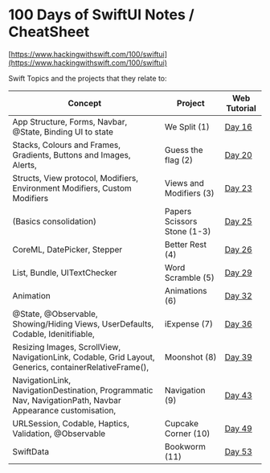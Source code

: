 # 100 Days of SwiftUI Notes / CheatSheet

[https://www.hackingwithswift.com/100/swiftui](https://www.hackingwithswift.com/100/swiftui)

Swift Topics and the projects that they relate to:


| Concept    			| Project 		|	Web Tutorial      |
| -------- 			| ------- 		| -------    |
| App Structure, Forms, Navbar, @State, Binding UI to state  		| We Split (1)    	| [Day 16](https://www.hackingwithswift.com/100/swiftui/16) |
| Stacks, Colours and Frames, Gradients, Buttons and Images, Alerts,     		| Guess the flag (2)   	| [Day 20](https://www.hackingwithswift.com/100/swiftui/20) |
| Structs, View protocol, Modifiers, Environment Modifiers, Custom Modifiers     		| Views and Modifiers (3) | [Day 23](https://www.hackingwithswift.com/100/swiftui/23) |    
| (Basics consolidation)   		| Papers Scissors Stone (1-3)   		| [Day 25](https://www.hackingwithswift.com/100/swiftui/25) |        
| CoreML, DatePicker, Stepper 				| Better Rest (4)		| [Day 26](https://www.hackingwithswift.com/100/swiftui/26)          |
| List, Bundle, UITextChecker     		| Word Scramble (5)   		| [Day 29](https://www.hackingwithswift.com/100/swiftui/29) |    
| Animation  		| Animations (6)    	| [Day 32](https://www.hackingwithswift.com/100/swiftui/32) |
| @State, @Observable, Showing/Hiding Views, UserDefaults, Codable, Idenitifiable,       		| iExpense (7)   	| [Day 36](https://www.hackingwithswift.com/100/swiftui/36) |
|  Resizing Images, ScrollView, NavigationLink, Codable, Grid Layout, Generics, containerRelativeFrame(),  | Moonshot (8)   | [Day 39](https://www.hackingwithswift.com/100/swiftui/39) |
| NavigationLink, NavigationDestination, Programmatic Nav, NavigationPath, Navbar Appearance customisation,     		| Navigation (9)   		| [Day 43](https://www.hackingwithswift.com/100/swiftui/43) |    
| URLSession, Codable, Haptics, Validation, @Observable  	| Cupcake Corner (10)		| [Day 49](https://www.hackingwithswift.com/books/ios-swiftui/cupcake-corner-introduction) |
| SwiftData    		| Bookworm (11)   		| [Day 53](https://www.hackingwithswift.com/books/ios-swiftui/bookworm-introduction) |    

